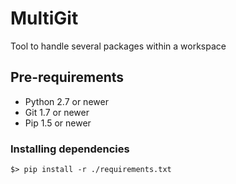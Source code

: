 # MultiGit
Tool to handle several packages within a workspace

## Pre-requirements
- Python 2.7 or newer
- Git 1.7 or newer
- Pip 1.5 or newer

### Installing dependencies
```
$> pip install -r ./requirements.txt
```